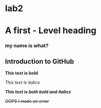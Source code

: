 # lab2

# A first - Level heading 
### my name is what?
## Introduction to GitHub   

 **This text is bold** 
 
*This text is italics* 

 ***This text is both bold and italics***
 
~~OOPS I made an error~~      
